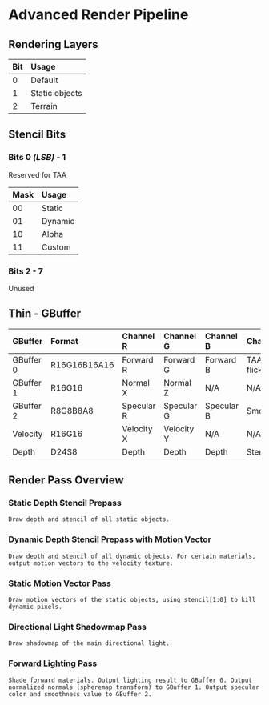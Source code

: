  # Advanced Render Pipeline

 ## Rendering Layers

 | Bit   | Usage          |
 | :---- | :------------- |
 | 0     | Default        |
 | 1     | Static objects |
 | 2     | Terrain        |

 ## Stencil Bits

 ### Bits 0 *(LSB)* - 1

 Reserved for TAA

 | Mask  | Usage   |
 | :---- | :------ |
 |  00   | Static  |
 |  01   | Dynamic |
 |  10   | Alpha   |
 |  11   | Custom  |

 ### Bits 2 - 7

 Unused

 ## Thin - GBuffer

 | GBuffer   | Format       | Channel R  | Channel G  | Channel B  | Channel A        |
 | :-------- | :----------- | :--------  | :--------  | :--------  | :--------------- |
 | GBuffer 0 | R16G16B16A16 | Forward R  | Forward G  | Forward B  | TAA Anti-flicker |
 | GBuffer 1 | R16G16       | Normal X   | Normal Z   | N/A        | N/A              | 
 | GBuffer 2 | R8G8B8A8     | Specular R | Specular G | Specular B | Smoothness       |
 | Velocity  | R16G16       | Velocity X | Velocity Y | N/A        | N/A              |
 | Depth     | D24S8        | Depth      | Depth      | Depth      | Stencil          |

 ## Render Pass Overview

 ### Static Depth Stencil Prepass

    Draw depth and stencil of all static objects.
 
 ### Dynamic Depth Stencil Prepass with Motion Vector

    Draw depth and stencil of all dynamic objects. For certain materials, output motion vectors to the velocity texture.

 ### Static Motion Vector Pass
    
    Draw motion vectors of the static objects, using stencil[1:0] to kill dynamic pixels.

 ### Directional Light Shadowmap Pass

    Draw shadowmap of the main directional light.
 
 ### Forward Lighting Pass

    Shade forward materials. Output lighting result to GBuffer 0. Output normalized normals (spheremap transform) to GBuffer 1. Output specular color and smoothness value to GBuffer 2.

 ###
